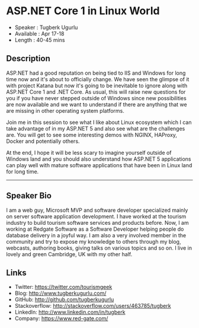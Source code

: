 ASP.NET Core 1 in Linux World
========================

* Speaker   : Tugberk Ugurlu
* Available : Apr 17-18 
* Length    : 40-45 mins

Description
-----------

ASP.NET had a good reputation on being tied to IIS and Windows for long time now and it's about to officially change. We have seen the glimpse of it with project Katana but now it's going to be inevitable to ignore along with ASP.NET Core 1 and .NET Core. As usual, this will raise new questions for you if you have never stepped outside of Windows since new possibilities are now available and we want to understand if there are anything that we are missing in other operating system platforms.

Join me in this session to see what I like about Linux ecosystem which I can take advantage of in my ASP.NET 5 and also see what are the challenges are. You will get to see some interesting demos with NGINX, HAProxy, Docker and potentially others.

At the end, I hope it will be less scary to imagine yourself outside of Windows land and you should also understand how ASP.NET 5 applications can play well with mature software applications that have been in Linux land for long time.

---------------

Speaker Bio
-----------

I am a web guy, Microsoft MVP and software developer specialized mainly on server software application development. I have worked at the tourism industry to build tourism software services and products before. Now, I am working at Redgate Software as a Software Developer helping people do database delivery in a joyful way. I am also a very involved member in the community and try to expose my knowledge to others through my blog, webcasts, authoring books, giving talks on various topics and so on. I live in lovely and green Cambridge, UK with my other half.

Links
-----

 - Twitter: https://twitter.com/tourismgeek
 - Blog: http://www.tugberkugurlu.com/
 - GitHub: http://github.com/tugberkugurlu
 - Stackoverflow: http://stackoverflow.com/users/463785/tugberk
 - LinkedIn: http://www.linkedin.com/in/tugberk
 - Company: https://www.red-gate.com/
